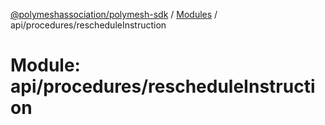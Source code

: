 [@polymeshassociation/polymesh-sdk](../README.md) / [Modules](../modules.md) / api/procedures/rescheduleInstruction

# Module: api/procedures/rescheduleInstruction
